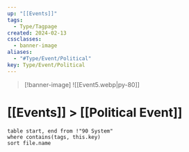 ```yaml
---
up: "[[Events]]"
tags:
  - Type/Tagpage
created: 2024-02-13
cssclasses:
  - banner-image
aliases:
  - "#Type/Event/Political"
key: Type/Event/Political
---
```

> [!banner-image] ![[Event5.webp|py-80]]

# [[Events]] > [[Political Event]]

```dataview
table start, end from !"90 System"
where contains(tags, this.key)
sort file.name
```
